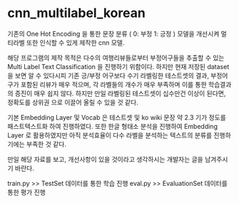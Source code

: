 # cnn_multilabel_korean

 기존의 One Hot Encoding 을 통한 문장 분류 ( 0: 부정 1: 긍정 ) 모델을 개선시켜 멀티라벨 또한 인식할 수 있게 제작한 cnn 모델.

 해당 프로그램의 제작 목적은 다수의 여행리뷰들로부터 부정어구들을 추출할 수 있는 Multi Label Text Classification 을 진행하기 위함이다.
 하지만 현재 저장된 dataset 을 보면 알 수 있다시피 기존 긍/부정 어구보다 수기 라벨링한 테스트셋의 결과, 
 부정어구가 포함된 리뷰가 매우 적으며, 각 라벨들의 개수가 매우 부족하며 이를 통한 학습결과의 증진이 매우 쉽지 않다. 
 하지만 만일 라벨링된 테스트셋이 십수만건 이상이 된다면, 정확도를 상위권 으로 이끌어 올릴 수 있을 것 같다.
 
 기본 Embedding Layer 및 Vocab 은 테스트셋 및 ko wiki 문장 약 2.3 기가 정도를 패스트텍스트화 하여 진행하였다.
 또한 한글 형태소 분석을 진행하여 Embedding Layer 로 활용하였지만 아직 분석효율이 다수 라벨을 분석하는 텍스트의 분류를 진행하기에는 부족한 것 같다.
 
 만일 해당 자료를 보고, 개선사항이 있을 것이라고 생각하시는 개발자는 글을 남겨주시기 바란다. 
 
 
 train.py >> TestSet 데이터를 통한 학습 진행
 eval.py >> EvaluationSet 데이터를 통한 평가 진행
